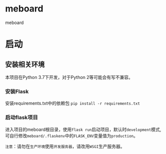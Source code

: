 # meboard
meboard

# 启动
## 安装相关环境
本项目在Python 3.7下开发，对于Python 2等可能会有写不兼容。

### 安装Flask
安装requirements.txt中的依赖包
`pip install -r requirements.txt`

### 启动flask项目
进入项目的meboard根目录，使用`flask run`启动项目，默认时`development`模式, 可自行修改`meboard/.flaskenv`中的`FLASK_ENV`变量值为`production`。

`注意`：请勿在`生产环境`使用`开发服务器`，请改用`WSGI`生产服务器。
